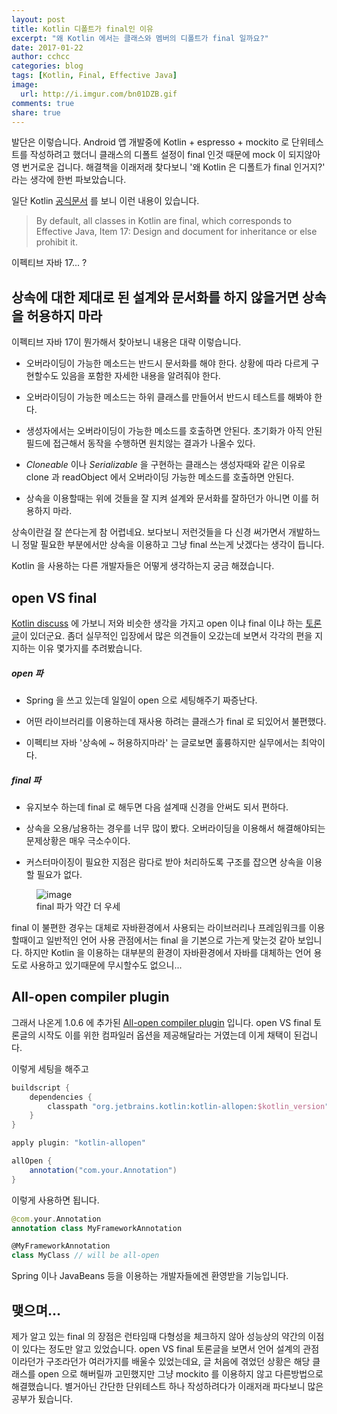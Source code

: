 ```yaml
---
layout: post
title: Kotlin 디폴트가 final인 이유
excerpt: "왜 Kotlin 에서는 클래스와 멤버의 디폴트가 final 일까요?"
date: 2017-01-22
author: cchcc
categories: blog
tags: [Kotlin, Final, Effective Java]
image:
  url: http://i.imgur.com/bn01DZB.gif
comments: true
share: true
---
```


발단은 이렇습니다. Android 앱 개발중에 Kotlin + espresso + mockito 로 단위테스트를 작성하려고
했더니 클래스의 디폴트 설정이 final 인것 때문에 mock 이 되지않아 영 번거로운 겁니다. 해결책을 이래저래
찾다보니 '왜 Kotlin 은 디폴트가 final 인거지?' 라는 생각에 한번 파보았습니다.

일단 Kotlin [공식문서](https://kotlinlang.org/docs/reference/classes.html#inheritance)
를 보니 이런 내용이 있습니다.

> By default, all classes in Kotlin are final, which corresponds to Effective Java,
Item 17: Design and document for inheritance or else prohibit it.

이펙티브 자바 17... ?

## 상속에 대한 제대로 된 설계와 문서화를 하지 않을거면 상속을 허용하지 마라

이펙티브 자바 17이 뭔가해서 찾아보니 내용은 대략 이렇습니다.

- 오버라이딩이 가능한 메소드는 반드시 문서화를 해야 한다. 상황에 따라 다르게 구현할수도 있음을 포함한
자세한 내용을 알려줘야 한다.

- 오버라이딩이 가능한 메소드는 하위 클래스를 만들어서 반드시 테스트를 해봐야 한다.

- 생성자에서는 오버라이딩이 가능한 메소드를 호출하면 안된다. 초기화가 아직 안된 필드에 접근해서 동작을 수행하면
원치않는 결과가 나올수 있다.

- *Cloneable* 이나 *Serializable* 을 구현하는 클래스는 생성자때와 같은 이유로 clone 과 readObject
에서 오버라이딩 가능한 메소드를 호출하면 안된다.

- 상속을 이용할때는 위에 것들을 잘 지켜 설계와 문서화를 잘하던가 아니면 이를 허용하지 마라.

상속이란걸 잘 쓴다는게 참 어렵네요. 보다보니 저런것들을 다 신경 써가면서 개발하느니 정말 필요한 부분에서만
상속을 이용하고 그냥 final 쓰는게 낫겠다는 생각이 듭니다.

Kotlin 을 사용하는 다른 개발자들은 어떻게 생각하는지 궁금 해졌습니다.

## open VS final

[Kotlin discuss](https://discuss.kotlinlang.org/) 에 가보니 저와 비슷한 생각을 가지고
open 이냐 final 이냐 하는 [토론글](https://discuss.kotlinlang.org/t/classes-final-by-default/166/2)이 있더군요.
좀더 실무적인 입장에서 많은 의견들이 오갔는데 보면서 각각의 편을 지지하는 이유 몇가지를 추려봤습니다.

##### open 파

- Spring 을 쓰고 있는데 일일이 open 으로 세팅해주기 짜증난다.

- 어떤 라이브러리를 이용하는데 재사용 하려는 클래스가 final 로 되있어서 불편했다.

- 이펙티브 자바 '상속에 ~ 허용하지마라' 는 글로보면 훌륭하지만 실무에서는 최악이다.


##### final 파

- 유지보수 하는데 final 로 해두면 다음 설계때 신경을 안써도 되서 편하다.

- 상속을 오용/남용하는 경우를 너무 많이 봤다. 오버라이딩을 이용해서 해결해야되는 문제상황은 매우 극소수이다.

- 커스터마이징이 필요한 지점은 람다로 받아 처리하도록 구조를 잡으면 상속을 이용할 필요가 없다.

<figure>
	<img src="http://i.imgur.com/OtSxwJa.png" alt="image">
	<figcaption>final 파가 약간 더 우세</figcaption>
</figure>

final 이 불편한 경우는 대체로 자바환경에서 사용되는 라이브러리나 프레임워크를 이용할때이고 일반적인 언어
사용 관점에서는 final 을 기본으로 가는게 맞는것 같아 보입니다. 하지만 Kotlin 을 이용하는 대부분의
환경이 자바환경에서 자바를 대체하는 언어 용도로 사용하고 있기때문에 무시할수도 없으니...


## All-open compiler plugin

그래서 나온게 1.0.6 에 추가된 [All-open compiler plugin](https://blog.jetbrains.com/kotlin/2016/12/kotlin-1-0-6-is-here/)
입니다. open VS final 토론글의 시작도 이를 위한 컴파일러 옵션을 제공해달라는 거였는데 이게 채택이 된겁니다.

이렇게 세팅을 해주고

```groovy
buildscript {
    dependencies {
        classpath "org.jetbrains.kotlin:kotlin-allopen:$kotlin_version"
    }
}

apply plugin: "kotlin-allopen"

allOpen {
    annotation("com.your.Annotation")
}
```

이렇게 사용하면 됩니다.

```kotlin
@com.your.Annotation
annotation class MyFrameworkAnnotation

@MyFrameworkAnnotation
class MyClass // will be all-open
```

Spring 이나 JavaBeans 등을 이용하는 개발자들에겐 환영받을 기능입니다.

## 맺으며...

제가 알고 있는 final 의 장점은 런타임때 다형성을 체크하지 않아 성능상의 약간의 이점이 있다는 정도만 알고
있었습니다. open VS final 토론글을 보면서 언어 설계의 관점이라던가 구조라던가 여러가지를 배울수 있었는데요,
글 처음에 겪었던 상황은 해당 클래스를 open 으로 해버릴까 고민했지만 그냥 mockito 를 이용하지 않고 다른방법으로 해결했습니다.
별거아닌 간단한 단위테스트 하나 작성하려다가 이래저래 파다보니 많은 공부가 됬습니다.
